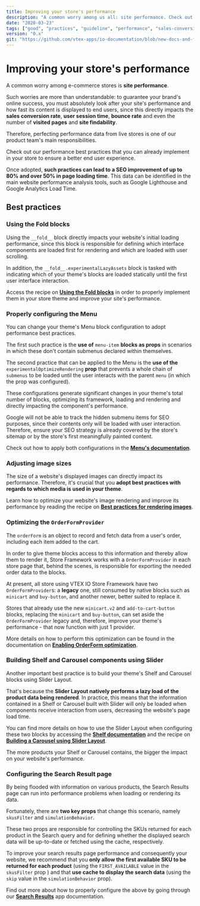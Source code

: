 ```yaml
---
title: Improving your store's performance
description: "A common worry among us all: site performance. Check out now the good practices you must adopt in order to "
date: "2020-03-23"
tags: ["good", "practices", "guideline", "performance", "sales-conversion", "site"]
version: "0.x"
git: "https://github.com/vtex-apps/io-documentation/blob/new-docs-and-fix/docs/en/Recipes/store-management/improving-your-stores-performance.md"
---
```


# Improving your store's performance

A common worry among e-commerce stores is **site performance**.

Such worries are more than understandable: to guarantee your brand's online success, you must absolutely look after your site's performance and how fast its content is displayed to end users, since this directly impacts the **sales conversion rate**, **user session time**, **bounce rate** and even the number of **visited pages** and **site findability**. 

Therefore, perfecting performance data from live stores is one of our product team's main responsibilities.

Check out our performance best practices that you can already implement in your store to ensure a better end user experience.

<div class="alert alert-info">
Once adopted, <strong>such practices can lead to a SEO improvement of up to 80% and over 50% in page loading time</strong>. This data can be identified in the main website performance analysis tools, such as Google Lighthouse and Google Analytics Load Time.
</div>

## Best practices

### Using the Fold blocks

Using the `__fold__` block directly impacts your website's initial loading performance, since this block is responsible for defining which interface components are loaded first for rendering and which are loaded with user scrolling.

In addition, the `__fold__.experimentalLazyAssets` block is tasked with indicating which of your theme's blocks are loaded statically until the first user interface interaction. 

Access the recipe on [**Using the Fold blocks**](https://vtex.io/docs/recipes/templates/using-the-fold-blocks/) in order to properly implement them in your store theme and improve your site's performance.

### Properly configuring the Menu

You can change your theme's Menu block configuration to adopt performance best practices. 

The first such practice is the **use of** `menu-item` **blocks as props** in scenarios in which these don't contain submenus declared within themselves.

The second practice that can be applied to the Menu is the **use of the** `experimentalOptimizeRendering` **prop** that prevents a whole chain of `submenus` to be loaded until the user interacts with the parent `menu` (in which the prop was configured).

These configurations generate significant changes in your theme's total number of blocks, optimizing its framework, loading and rendering and directly impacting the component's performance.  

<div class="alert alert-warn">
Google will not be able to track the hidden submenu items for SEO purposes, since their contents only will be loaded with user interaction. Therefore, ensure your SEO strategy is already covered by the store's sitemap or by the store's first meaningfully painted content.
</div>

Check out how to apply both configurations in the [**Menu's documentation**](https://vtex.io/docs/components/all/vtex.menu@2.24.1/).

### Adjusting image sizes

The size of a website's displayed images can directly impact its performance. Therefore, it's crucial that you **adopt best practices with regards to which media is used in your theme**.

Learn how to optimize your website's image rendering and improve its performance by reading the recipe on [**Best practices for rendering images**](https://vtex.io/docs/recipes/templates/best-practices-for-rendering-images/).

### Optimizing the `OrderFormProvider`

The `orderForm` is an object to record and fetch data from a user's order, including each item added to the cart.

In order to give theme blocks access to this information and thereby allow them to render it, Store Framework works with a `OrderFormProvider` in each store page that, behind the scenes, is responsible for exporting the needed order data to the blocks.

At present, all store using VTEX IO Store Framework have two `OrderFormProvider`s: a **legacy** one, still consumed by native blocks such as `minicart` and `buy-button`, and another newer, better suited to replace it.

Stores that already use the new `minicart.v2` and `add-to-cart-button` blocks, replacing the `minicart` and `buy-button`, can set aside the `OrderFormProvider` legacy and, therefore, improve your theme's performance - that now function with just 1 provider.

More details on how to perform this optimization can be found in the documentation on [**Enabling OrderForm optimization**](https://vtex.io/docs/recipes/store-management/enabling-order-form-optimization/).

### Building Shelf and Carousel components using Slider

Another important best practice is to build your theme's Shelf and Carousel blocks using Slider Layout.

That's because the **Slider Layout natively performs a lazy load of the product data being rendered**. In practice, this means that the information contained in a Shelf or Carousel built with Slider will only be loaded when components receive interaction from users, decreasing the website's page load time.

You can find more details on how to use the Slider Layout when configuring these two blocks by accessing the [**Shelf documentation**](https://vtex.io/docs/components/all/vtex.shelf/) and the recipe on [**Building a Carousel using Slider Layout**](https://vtex.io/docs/recipes/templates/building-a-carousel-using-slider-layout/).

<div class="alert alert-info">
The more products your Shelf or Carousel contains, the bigger the impact on your website's performance.
</div>

### Configuring the Search Result page

By being flooded with information on various products, the Search Results page can run into performance problems when loading or rendering its data.

Fortunately, there are **two key props** that change this scenario, namely `skusFilter` and `simulationBehavior`.

These two props are responsible for controlling the SKUs returned for each product in the Search query and for defining whether the displayed search data will be up-to-date or fetched using the cache, respectively.

To improve your search results page performance and consequently your website, we recommend that you **only allow the first available SKU to be returned for each product** (using the `FIRST_AVAILABLE` value in the `skusFilter` prop ) and that **use cache to display the search data** (using the `skip` value in the `simulationBehavior` prop).

Find out more about how to properly configure the above by going through our [**Search Results**](https://www.vtex.io/docs/components/all/vtex.search-result@3.56.1/) app documentation.
